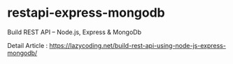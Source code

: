 # restapi-express-mongodb
Build REST API – Node.js, Express &amp; MongoDb

Detail Article : https://lazycoding.net/build-rest-api-using-node-js-express-mongodb/
